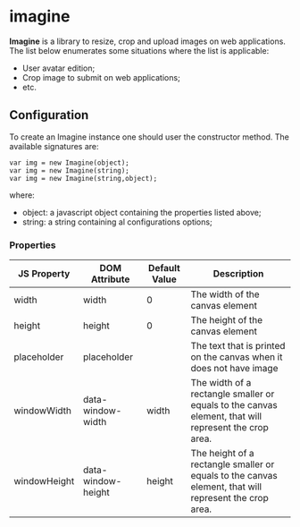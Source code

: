 # imagine

**Imagine** is a library to resize, crop and upload images on web applications. The list below enumerates some situations where the list is applicable:

* User avatar edition;
* Crop image to submit on web applications;
* etc.

## Configuration

To create an Imagine instance one should user the constructor method. The available signatures are:
```
var img = new Imagine(object);
var img = new Imagine(string);
var img = new Imagine(string,object);
```
where:
* object: a javascript object containing the properties listed above;
* string: a string containing al configurations options;

### Properties
JS Property   | DOM Attribute | Default Value | Description
------------- | --------------|---------------|------------
width | width | 0 | The width of the canvas element
height | height| 0 | The height of the canvas element
placeholder | placeholder |  | The text that is printed on the canvas when it does not have image
windowWidth | data-window-width | width | The width of a rectangle smaller or equals to the canvas element, that will represent the crop area.
windowHeight | data-window-height | height | The height of a rectangle smaller or equals to the canvas element, that will represent the crop area.


